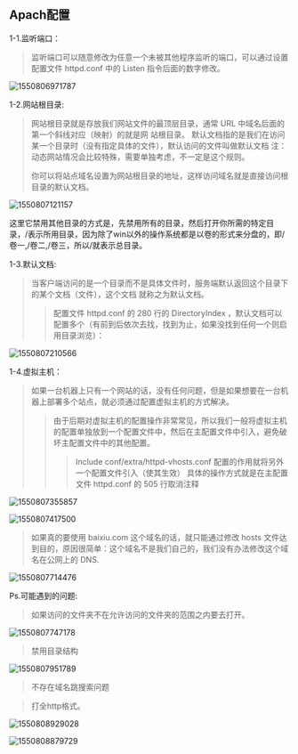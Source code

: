 ## Apach配置

1-1.监听端口：

> 监听端口可以随意修改为任意一个未被其他程序监听的端口，可以通过设置配置文件 httpd.conf 中的 Listen
> 指令后面的数字修改。

![1550806971787](C:\Users\DELL\AppData\Local\Temp\1550806971787.png)

1-2.网站根目录:

> 网站根目录就是存放我们网站文件的最顶层目录，通常 URL 中域名后面的第一个斜线对应（映射）的就是网
> 站根目录。
> 默认文档指的是我们在访问某一个目录时（没有指定具体的文件），默认访问的文件叫做默认文档
> 注：动态网站情况会比较特殊，需要单独考虑，不一定是这个规则。
>
> 你可以将站点域名设置为网站根目录的地址，这样访问域名就是直接访问根目录的默认文档。

![1550807121157](C:\Users\DELL\AppData\Local\Temp\1550807121157.png)

这里它禁用其他目录的方式是，先禁用所有的目录，然后打开你所需的特定目录，/表示所用目录，因为除了win以外的操作系统都是以卷的形式来分盘的，即/卷一,/卷二,/卷三，所以/就表示总目录。

1-3.默认文档:

> 当客户端访问的是一个目录而不是具体文件时，服务端默认返回这个目录下的某个文档（文件），这个文档
> 就称之为默认文档。
>
> > 配置文件 httpd.conf 的 280 行的 DirectoryIndex ，默认文档可以配置多个（有前到后依次去找，找到为止，如果没找到任何一个则启用目录浏览）：

![1550807210566](C:\Users\DELL\AppData\Local\Temp\1550807210566.png)

1-4.虚拟主机：



> 如果一台机器上只有一个网站的话，没有任何问题，但是如果想要在一台机器上部署多个站点，就必须通过配置虚拟主机的方式解决。
>
> > 由于后期对虚拟主机的配置操作非常常见，所以我们一般将虚拟主机的配置单独放到一个配置文件中，然后在主配置文件中引入，避免破坏主配置文件中的其他配置。
> >
> > > Include conf/extra/httpd-vhosts.conf 配置的作用就将另外一个配置文件引入（使其生效）
> > > 具体的操作方式就是在主配置文件 httpd.conf 的 505 行取消注释

![1550807355857](C:\Users\DELL\AppData\Local\Temp\1550807355857.png)

![1550807417500](C:\Users\DELL\AppData\Local\Temp\1550807417500.png)

> 如果真的要使用 baixiu.com 这个域名的话，就只能通过修改 hosts 文件达到目的，原因很简单：这个域名不是我们自己的，我们没有办法修改这个域名在公网上的 DNS.

![1550807714476](C:\Users\DELL\AppData\Local\Temp\1550807714476.png)

Ps.可能遇到的问题:

> 如果访问的文件夹不在允许访问的文件夹的范围之内要去打开。

![1550807747178](C:\Users\DELL\AppData\Local\Temp\1550807747178.png)

> 禁用目录结构

![1550807951789](C:\Users\DELL\AppData\Local\Temp\1550807951789.png)

> 不存在域名跳搜索问题

> 打全http格式。

![1550808929028](C:\Users\DELL\AppData\Local\Temp\1550808929028.png)

![1550808879729](C:\Users\DELL\AppData\Local\Temp\1550808879729.png)

